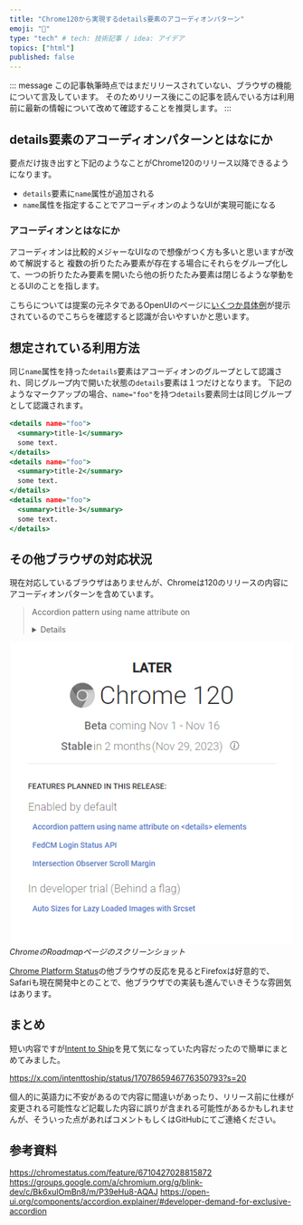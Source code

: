 ```yaml
---
title: "Chrome120から実現するdetails要素のアコーディオンパターン"
emoji: "🚪"
type: "tech" # tech: 技術記事 / idea: アイデア
topics: ["html"]
published: false
---
```


::: message
この記事執筆時点ではまだリリースされていない、ブラウザの機能について言及しています。
そのためリリース後にこの記事を読んでいる方は利用前に最新の情報について改めて確認することを推奨します。
:::

## details要素のアコーディオンパターンとはなにか

要点だけ抜き出すと下記のようなことがChrome120のリリース以降できるようになります。

- `details`要素に`name`属性が追加される
- `name`属性を指定することでアコーディオンのようなUIが実現可能になる

### アコーディオンとはなにか

アコーディオンは比較的メジャーなUIなので想像がつく方も多いと思いますが改めて解説すると
複数の折りたたみ要素が存在する場合にそれらをグループ化して、一つの折りたたみ要素を開いたら他の折りたたみ要素は閉じるような挙動をとるUIのことを指します。

こちらについては提案の元ネタであるOpenUIのページに[いくつか具体例](https://open-ui.org/components/accordion.explainer/#developer-demand-for-exclusive-accordion)が提示されているのでこちらを確認すると認識が合いやすいかと思います。

## 想定されている利用方法

同じ`name`属性を持った`details`要素はアコーディオンのグループとして認識され、同じグループ内で開いた状態の`details`要素は１つだけとなります。
下記のようなマークアップの場合、`name="foo"`を持つ`details`要素同士は同じグループとして認識されます。

```html:accordion-pattern.html
<details name="foo">
  <summary>title-1</summary>
  some text.
</details>
<details name="foo">
  <summary>title-2</summary>
  some text.
</details>
<details name="foo">
  <summary>title-3</summary>
  some text.
</details>
```

## その他ブラウザの対応状況

現在対応しているブラウザはありませんが、Chromeは120のリリースの内容にアコーディオンパターンを含めています。
> Accordion pattern using name attribute on <details> elements

![Chrome120のリリースの内容に"Accordion pattern using name attribute on <details> elements"が含まれている](/images/articles/details-element-accordion/chrome-roadmap-at-120.png)
*ChromeのRoadmapページのスクリーンショット*

[Chrome Platform Status](https://chromestatus.com/feature/6710427028815872)の他ブラウザの反応を見るとFirefoxは好意的で、Safariも現在開発中とのことで、他ブラウザでの実装も進んでいきそうな雰囲気はあります。

## まとめ

短い内容ですが[Intent to Ship](https://twitter.com/intenttoship)を見て気になっていた内容だったので簡単にまとめてみました。

https://x.com/intenttoship/status/1707865946776350793?s=20

個人的に英語力に不安があるので内容に間違いがあったり、リリース前に仕様が変更される可能性など記載した内容に誤りが含まれる可能性があるかもしれませんが、そういった点があればコメントもしくはGitHubにてご連絡ください。

## 参考資料

https://chromestatus.com/feature/6710427028815872
https://groups.google.com/a/chromium.org/g/blink-dev/c/Bk6xulOmBn8/m/P39eHu8-AQAJ
https://open-ui.org/components/accordion.explainer/#developer-demand-for-exclusive-accordion
